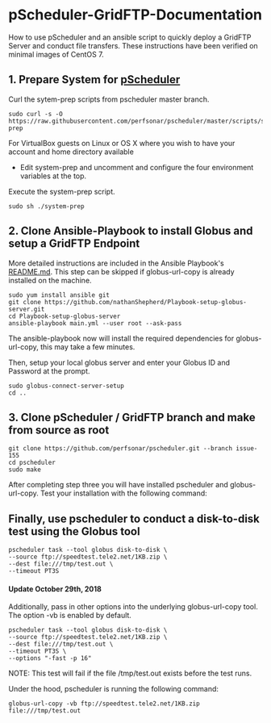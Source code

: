 # pScheduler-GridFTP-Documentation
How to use pScheduler and an ansible script to quickly deploy a GridFTP Server and conduct file transfers. These instructions have been verified on minimal images of CentOS 7.

## 1. Prepare System for [pScheduler](https://github.com/perfsonar/pscheduler/wiki/Development-and-Test-System)
Curl the sytem-prep scripts from pscheduler master branch.
```
sudo curl -s -O https://raw.githubusercontent.com/perfsonar/pscheduler/master/scripts/system-prep
```
For VirtualBox guests on Linux or OS X where you wish to have your account and home directory available
-  Edit system-prep and uncomment and configure the four environment variables at the top.

Execute the system-prep script.
```
sudo sh ./system-prep
```

## 2. Clone Ansible-Playbook to install Globus and setup a GridFTP Endpoint
More detailed instructions are included in the Ansible Playbook's [README.md](https://github.com/nathanShepherd/Playbook-setup-globus-server). This step can be skipped if globus-url-copy is already installed on the machine.
```
sudo yum install ansible git
git clone https://github.com/nathanShepherd/Playbook-setup-globus-server.git
cd Playbook-setup-globus-server
ansible-playbook main.yml --user root --ask-pass
```
The ansible-playbook now will install the required dependencies for globus-url-copy, this may take a few minutes.

Then, setup your local globus server and enter your Globus ID and Password at the prompt.
```
sudo globus-connect-server-setup
cd ..
```

## 3. Clone pScheduler / GridFTP branch and make from source as root
```
git clone https://github.com/perfsonar/pscheduler.git --branch issue-155
cd pscheduler
sudo make
```

After completing step three you will have installed pscheduler and globus-url-copy. Test your installation with the following command:

## Finally, use pscheduler to conduct a disk-to-disk test using the Globus tool
```
pscheduler task --tool globus disk-to-disk \
--source ftp://speedtest.tele2.net/1KB.zip \
--dest file:///tmp/test.out \
--timeout PT3S
```
#### Update October 29th, 2018
Additionally, pass in other options into the underlying globus-url-copy tool. The option -vb is enabled by default.
```
pscheduler task --tool globus disk-to-disk \
--source ftp://speedtest.tele2.net/1KB.zip \
--dest file:///tmp/test.out \
--timeout PT3S \
--options "-fast -p 16"
```
NOTE: This test will fail if the file /tmp/test.out exists before the test runs.

Under the hood, pscheduler is running the following command:
```
globus-url-copy -vb ftp://speedtest.tele2.net/1KB.zip file:///tmp/test.out
```


